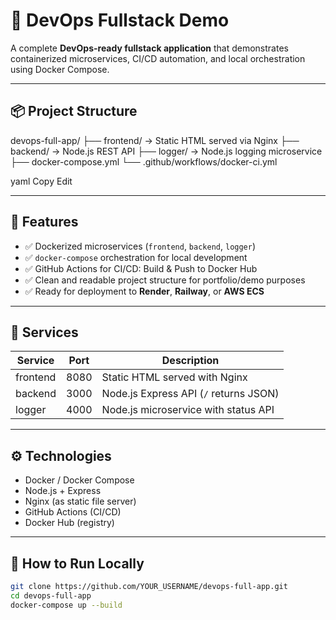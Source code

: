 # 🐳 DevOps Fullstack Demo

A complete **DevOps-ready fullstack application** that demonstrates containerized microservices, CI/CD automation, and local orchestration using Docker Compose.

---

## 📦 Project Structure

devops-full-app/
├── frontend/ → Static HTML served via Nginx
├── backend/ → Node.js REST API
├── logger/ → Node.js logging microservice
├── docker-compose.yml
└── .github/workflows/docker-ci.yml

yaml
Copy
Edit

---

## 🚀 Features

- ✅ Dockerized microservices (`frontend`, `backend`, `logger`)
- ✅ `docker-compose` orchestration for local development
- ✅ GitHub Actions for CI/CD: Build & Push to Docker Hub
- ✅ Clean and readable project structure for portfolio/demo purposes
- ✅ Ready for deployment to **Render**, **Railway**, or **AWS ECS**

---

## 📂 Services

| Service  | Port | Description                          |
|----------|------|--------------------------------------|
| frontend | 8080 | Static HTML served with Nginx        |
| backend  | 3000 | Node.js Express API (`/` returns JSON) |
| logger   | 4000 | Node.js microservice with status API |

---

## ⚙️ Technologies

- Docker / Docker Compose
- Node.js + Express
- Nginx (as static file server)
- GitHub Actions (CI/CD)
- Docker Hub (registry)

---

## 🧪 How to Run Locally

```bash
git clone https://github.com/YOUR_USERNAME/devops-full-app.git
cd devops-full-app
docker-compose up --build 